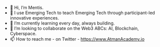 - 👋 Hi, I’m Mentis.
- 👀 I use Emerging Tech to teach Emerging Tech through participant-led innovative experiences.
- 🌱 I’m currently learning every day, always building.
- 💞️ I’m looking to collaborate on the Web3 ABCs: AI, Blockchain, Cyberspace.
- 📫 How to reach me - on Twitter - https://www.AtmanAcademy.io

<!---
Mentis123/Mentis123 is a ✨ special ✨ repository because its `README.md` (this file) appears on your GitHub profile.
You can click the Preview link to take a look at your changes.
--->
